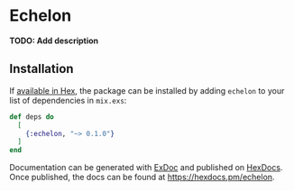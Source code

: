 # Echelon

**TODO: Add description**

## Installation

If [available in Hex](https://hex.pm/docs/publish), the package can be installed
by adding `echelon` to your list of dependencies in `mix.exs`:

```elixir
def deps do
  [
    {:echelon, "~> 0.1.0"}
  ]
end
```

Documentation can be generated with [ExDoc](https://github.com/elixir-lang/ex_doc)
and published on [HexDocs](https://hexdocs.pm). Once published, the docs can
be found at <https://hexdocs.pm/echelon>.


